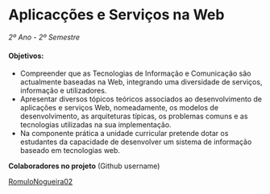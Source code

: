 
# Aplicacções e Serviços na Web
*2º Ano - 2º Semestre*

#### Objetivos: 
- Compreender que as Tecnologias de Informação e Comunicação são actualmente baseadas na Web, integrando uma diversidade de serviços, informação e utilizadores. 
- Apresentar diversos tópicos teóricos associados ao desenvolvimento de aplicações e serviços Web, nomeadamente, os modelos de desenvolvimento, as arquiteturas típicas, os problemas comuns e as tecnologias utilizadas na sua implementação. 
- Na componente prática a unidade curricular pretende dotar os estudantes da capacidade de desenvolver um sistema de informação baseado em tecnologias web.

**Colaboradores no projeto** (Github username)

<a href="https://github.com/RomuloNogueira02">RomuloNogueira02</a>
